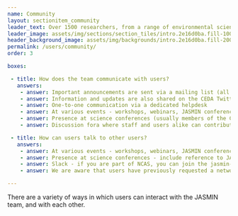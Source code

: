 ```yaml
---
name: Community
layout: sectionitem_community
leader_text: Over 1500 researchers, from a range of environmental science disciplines, make up the JASMIN user community.
leader_image: assets/img/sections/section_tiles/intro.2e16d0ba.fill-1000x500.png
header_background_image: assets/img/backgrounds/intro.2e16d0ba.fill-2000x1000.png
permalink: /users/community/
order: 3

boxes:

 - title: How does the team communicate with users?
   answers:
    - answer: Important announcements are sent via a mailing list (all users are automatically signed up to this when they register). If you don’t think you get these emails, please get in touch.
    - answer: Information and updates are also shared on the CEDA Twitter and news channel.
    - answer: One-to-one communication via a dedicated helpdesk
    - answer: At various events - workshops, webinars, JASMIN conference
    - answer: Presence at science conferences (usually members of the CEDA team) e.g. Atmospheric Science conference
    - answer: Discussion fora where staff and users alike can contribute to discussions on topics of interest.

 - title: How can users talk to other users?
   answers:
    - answer: At various events - workshops, webinars, JASMIN conference
    - answer: Presence at science conferences - include reference to JASMIN in your talks so others know you are a user
    - answer: Slack - if you are part of NCAS, you can join the jasmin-general slack channel
    - answer: We are aware that users have previously requested a networking forum to discuss issues/workflows with others. This is something that we are reviewing the possibility of offering in the future.

---
```


There are a variety of ways in which users can interact with the JASMIN team, and with each other.

